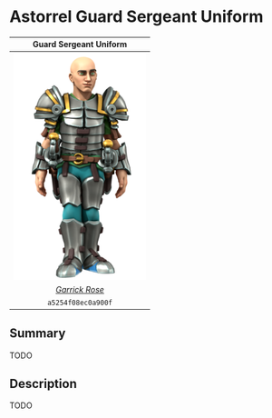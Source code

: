 # Astorrel Guard Sergeant Uniform

| Guard Sergeant Uniform |
|:---:|
| <img src="https://raw.githubusercontent.com/jesskelsall/astarus-images/main/characters/portraits/a5254f08ec0a900f.png" height="400" /> |
| *[Garrick Rose](../../../../characters/garrick-rose.md)* |
| `a5254f08ec0a900f` |

## Summary

TODO

## Description

TODO
